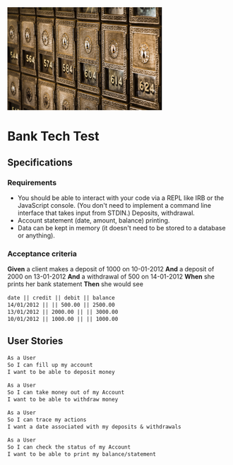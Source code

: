 <img src="./Images/bank_vaults.jpeg" alt="vault" style="width:350px;"/>

# Bank Tech Test

## Specifications

### Requirements

* You should be able to interact with your code via a REPL like IRB or the JavaScript console. (You don't need to implement a command line interface that takes input from STDIN.)
Deposits, withdrawal.
* Account statement (date, amount, balance) printing.
* Data can be kept in memory (it doesn't need to be stored to a database or anything).

### Acceptance criteria

**Given** a client makes a deposit of 1000 on 10-01-2012
**And** a deposit of 2000 on 13-01-2012
**And** a withdrawal of 500 on 14-01-2012
**When** she prints her bank statement
**Then** she would see

```
date || credit || debit || balance
14/01/2012 || || 500.00 || 2500.00
13/01/2012 || 2000.00 || || 3000.00
10/01/2012 || 1000.00 || || 1000.00
```

## User Stories

```
As a User
So I can fill up my account
I want to be able to deposit money
```
```
As a User
So I can take money out of my Account
I want to be able to withdraw money
```
```
As a User
So I can trace my actions
I want a date associated with my deposits & withdrawals
```
```
As a User
So I can check the status of my Account
I want to be able to print my balance/statement
```
